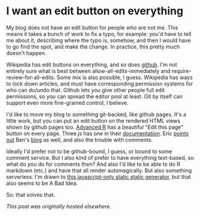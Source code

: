 # I want an edit button on everything



My blog does not have an edit button for people who are not me. This means it takes a bunch of work to fix a typo, for example: you'd have to tell me about it, describing where the typo is, somehow, and then I would have to go find the spot, and make the change. In practice, this pretty much doesn't happen.

Wikipedia has edit buttons on everything, and so does <a href="https://github.com/">github</a>. I'm not entirely sure what is best between allow-all-edits-immediately and require-review-for-all-edits. Some mix is also possible, I guess. Wikipedia has ways to lock down articles, and must have corresponding permission systems for who can do/undo that. Github lets you give other people full edit permissions, so you can spread the editor pool at least. Git by itself can support even more fine-grained control, I believe.

I'd like to move my blog to something git-backed, like github pages. It's a little work, but you can put an edit button on the rendered HTML views shown by github pages too. <a href="http://adv-r.had.co.nz/">Advanced R</a> has a beautiful "Edit this page" button on every page. Three.js has one in their <a href="http://threejs.org/docs/#Manual/Introduction/Creating_a_scene">documentation</a>. Eric <a href="https://konklone.com/post/writing-in-public-syncing-with-github">points out</a>&#160;Ben's <a href="http://ben.balter.com/">blog</a> as well, and also the trouble with comments.

Ideally I'd prefer not to be github-bound, I guess, or bound to some comment service. But I also kind of prefer to have everything text-based, so what do you do for comments then? And also I'd like to be able to do R markdown (etc.) and have that all render automagically. But also something serverless. I'm drawn to <a href="https://github.com/Xeoncross/jr">this javascript-only static static generator</a>, but that also seems to be A Bad Idea.

So: that solves that.



*This post was originally hosted elsewhere.*

